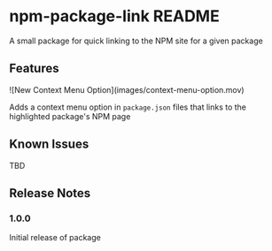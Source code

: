 # npm-package-link README

A small package for quick linking to the NPM site for a given package

## Features

\!\[New Context Menu Option\]\(images/context-menu-option.mov\)

Adds a context menu option in `package.json` files that links to the highlighted package's NPM page

## Known Issues

TBD

## Release Notes

### 1.0.0

Initial release of package
